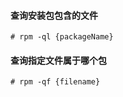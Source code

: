 #### 查询安装包包含的文件
```console
# rpm -ql {packageName}
```

#### 查询指定文件属于哪个包
```console
# rpm -qf {filename}
```